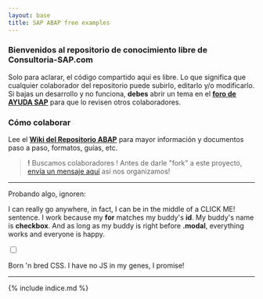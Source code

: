 ```yaml
---
layout: base
title: SAP ABAP free examples
---
```


### Bienvenidos al repositorio de conocimiento libre de Consultoria-SAP.com

Solo para aclarar, el código compartido aquí es libre. Lo que significa que cualquier colaborador del repositorio puede subirlo, editarlo y/o modificarlo. Si bajas un desarrollo y no funciona, **debes** abrir un tema en el **[foro de AYUDA SAP](http://foros.consultoria-sap.com)** para que lo revisen otros colaboradores.

### Cómo colaborar
Lee el [**Wiki del Repositorio ABAP**](https://github.com/SidVal/ABAP/wiki) para mayor información y documentos paso a paso, formatos, guías, etc.

> **!** Buscamos colaboradores ! Antes de darle "fork" a este proyecto, [envía un mensaje aquí](https://github.com/SidVal/ABAP/issues/5) así nos organizamos!  

***
Probando algo, ignoren:
	<div class="pop">
    <p>I can really go anywhere, in fact, I can be in the middle of a <label for="3" class="open">CLICK ME!</label> sentence. I work because my <b>for</b> matches my buddy's <b>id</b>. My buddy's name is <b>checkbox</b>. And as long as my buddy is right before <b>.modal</b>, everything works and everyone is happy.</p>
    <input type="checkbox" id="3" />
    <div class="modal">
      <div class="modal__inner">
        <p>Born 'n bred CSS. I have no JS in my genes, I promise!</p>
        <label for="3"></label>
      </div>
    </div>
	</div>

***

{% include indice.md %}

